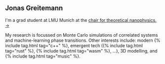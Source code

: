 Jonas Greitemann
----------------

I'm a grad student at LMU Munich at the [chair for theoretical nanophysics. &rarr;][1]

My research is focussed on Monte Carlo simulations of correlated systems and
machine-learning phase transitions. Other interests include: modern {% include tag.html tag="c++" %}, emergent tech ({% include tag.html tag="rust" %}, {% include tag.html tag="wasm" %}, ...), 3D modelling, and {% include tag.html tag="music" %}.

[1]: http://www.theorie.physik.uni-muenchen.de/lsschollwoeck/index.html

